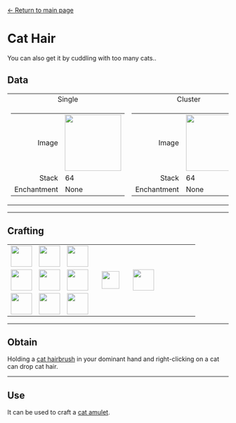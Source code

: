 [← Return to main page](../)
# Cat Hair
You can also get it by cuddling with too many cats..

## Data
<table>
    <tr>
        <td align="center">Single</td>
        <td align="center">Cluster</td>
    </tr>
    <tr>
        <td>
            <table>
                <tr><td align="end">Image</td><td><img src="https://i.imgur.com/W1d7YNU.png" width="128"/></td></tr>
                <tr><td align="end">Stack</td><td>64</td></tr>
                <tr><td align="end">Enchantment</td><td>None</td></tr>
            </table>
        </td>
        <td>
            <table>
                <tr><td align="end">Image</td><td><img src="https://i.imgur.com/Q74ewSi.png" width="128"/></td></tr>
                <tr><td align="end">Stack</td><td>64</td></tr>
                <tr><td align="end">Enchantment</td><td>None</td></tr>
            </table>
        </td>
    </tr>
</table>

---

## Crafting
<table>
    <tr><td><img src="https://i.imgur.com/W1d7YNU.png" width="48"/></td><td><img src="https://i.imgur.com/W1d7YNU.png" width="48"/></td><td><img src="https://i.imgur.com/W1d7YNU.png" width="48"/></td><td colspan="3"></td></tr>
    <tr><td><img src="https://i.imgur.com/W1d7YNU.png" width="48"/></td><td><img src="https://i.imgur.com/W1d7YNU.png" width="48"/></td><td><img src="https://i.imgur.com/W1d7YNU.png" width="48"/></td><td width="70" align="center"><img src="https://i.imgur.com/VE0KqIE.png" width="40"/></td><td><img src="https://i.imgur.com/Q74ewSi.png" width="48"/></td><td width="70"></td></tr>
    <tr><td><img src="https://i.imgur.com/W1d7YNU.png" width="48"/></td><td><img src="https://i.imgur.com/W1d7YNU.png" width="48"/></td><td><img src="https://i.imgur.com/W1d7YNU.png" width="48"/></td><td colspan="3"></td></tr>
</table>

---

## Obtain
Holding a [cat hairbrush](cat_hair_brush.md) in your dominant hand and right-clicking on a cat can drop cat hair.

---

## Use
It can be used to craft a [cat amulet](cat_amulet.md).
